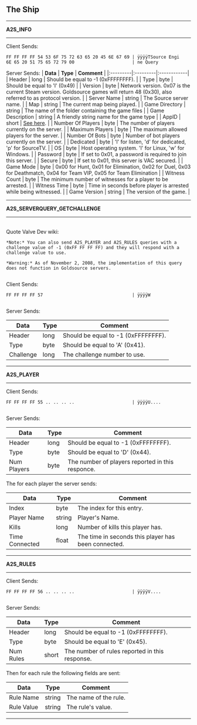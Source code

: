 ## The Ship ##


---

**A2S\_INFO**

---


Client Sends:
```
FF FF FF FF 54 53 6F 75 72 63 65 20 45 6E 67 69 | ÿÿÿÿTSource Engi 
6E 65 20 51 75 65 72 79 00                      | ne Query
```

Server Sends:
| **Data** | **Type** | **Comment** |
|:---------|:---------|:------------|
| Header   | long     | Should be equal to -1 (0xFFFFFFFF). |
| Type     | byte     | Should be equal to 'l' (0x49) |
| Version  | byte     | Network version. 0x07 is the current Steam version.  Goldsource games will return 48 (0x30), also referred to as protocol version. |
| Server Name | string   | The Source server name. |
| Map      | string   | The current map being played. |
| Game Directory | string   | The name of the folder containing the game files |
| Game Description | string   | A friendly string name for the game type |
| AppID    | short    | [See here](http://developer.valvesoftware.com/wiki/Steam_Application_IDs). |
| Number Of Players | byte     | The number of players currently on the server. |
| Maximum Players | byte     | The maximum allowed players for the server. |
| Number Of Bots | byte     | Number of bot players currently on the server. |
| Dedicated | byte     | 'l' for listen, 'd' for dedicated, 'p' for SourceTV. |
| OS       | byte     | Host operating system. 'l' for Linux, 'w' for Windows. |
| Password | byte     | If set to 0x01, a password is required to join this server. |
| Secure   | byte     | If set to 0x01, this server is VAC secured. |
| Game Mode | byte     | 0x00 for Hunt, 0x01 for Elimination, 0x02 for Duel, 0x03 for Deathmatch, 0x04 for Team VIP, 0x05 for Team Elimination |
| Witness Count | byte     | The minimum number of witnesses for a player to be arrested. |
| Witness Time | byte     | Time in seconds before player is arrested while being witnessed. |
| Game Version | string   | The version of the game. |


---

**A2S\_SERVERQUERY\_GETCHALLENGE**

---

<br>Quote Valve Dev wiki:<br>
<pre><code>*Note:* You can also send A2S_PLAYER and A2S_RULES queries with a challenge value of -1 (0xFF FF FF FF) and they will respond with a challenge value to use.<br>
*Warning:* As of November 2, 2008, the implementation of this query does not function in Goldsource servers.<br>
</code></pre>

Client Sends:<br>
<pre><code>FF FF FF FF 57                                  | ÿÿÿÿW<br>
</code></pre>

Server Sends:<br>
<table><thead><th> <b>Data</b> </th><th> <b>Type</b> </th><th> <b>Comment</b> </th></thead><tbody>
<tr><td> Header      </td><td> long        </td><td> Should be equal to -1 (0xFFFFFFFF). </td></tr>
<tr><td> Type        </td><td> byte        </td><td> Should be equal to 'A' (0x41). </td></tr>
<tr><td> Challenge   </td><td> long        </td><td> The challenge number to use. </td></tr></tbody></table>

<hr />
<b>A2S_PLAYER</b>
<hr />
Client Sends:<br>
<pre><code>FF FF FF FF 55 .. .. .. ..                      | ÿÿÿÿU....<br>
</code></pre>

Server Sends:<br>
<table><thead><th> <b>Data</b> </th><th> <b>Type</b> </th><th> <b>Comment</b> </th></thead><tbody>
<tr><td> Header      </td><td> long        </td><td> Should be equal to -1 (0xFFFFFFFF). </td></tr>
<tr><td> Type        </td><td> byte        </td><td> Should be equal to 'D' (0x44). </td></tr>
<tr><td> Num Players </td><td> byte        </td><td> The number of players reported in this responce. </td></tr></tbody></table>

The for each player the server sends:<br>
<table><thead><th> <b>Data</b> </th><th> <b>Type</b> </th><th> <b>Comment</b> </th></thead><tbody>
<tr><td> Index       </td><td> byte        </td><td> The index for this entry. </td></tr>
<tr><td> Player Name </td><td> string      </td><td> Player's Name. </td></tr>
<tr><td> Kills       </td><td> long        </td><td> Number of kills this player has. </td></tr>
<tr><td> Time Connected </td><td> float       </td><td> The time in seconds this player has been connected. </td></tr></tbody></table>

<hr />
<b>A2S_RULES</b>
<hr />
Client Sends:<br>
<pre><code>FF FF FF FF 56 .. .. .. ..                      | ÿÿÿÿV....<br>
</code></pre>

Server Sends:<br>
<table><thead><th> <b>Data</b> </th><th> <b>Type</b> </th><th> <b>Comment</b> </th></thead><tbody>
<tr><td> Header      </td><td> long        </td><td> Should be equal to -1 (0xFFFFFFFF). </td></tr>
<tr><td> Type        </td><td> byte        </td><td> Should be equal to 'E' (0x45). </td></tr>
<tr><td> Num Rules   </td><td> short       </td><td> The number of rules reported in this response. </td></tr></tbody></table>

Then for each rule the following fields are sent:<br>
<table><thead><th> <b>Data</b> </th><th> <b>Type</b> </th><th> <b>Comment</b> </th></thead><tbody>
<tr><td> Rule Name   </td><td> string      </td><td> The name of the rule. </td></tr>
<tr><td> Rule Value  </td><td> string      </td><td> The rule's value. </td></tr></tbody></table>

<hr />